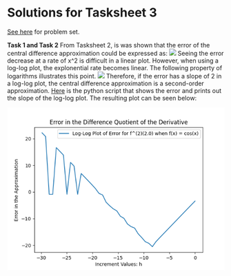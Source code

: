 # Solutions for Tasksheet 3 
[See here](https://github.com/jvkoebbe/math4610/blob/master/tasksheets/tasksheet_03/md/tasksheet_03.md) for problem set.

**Task 1 and Task 2**
From Tasksheet 2, is was shown that the error of the central difference approximation could be expressed as:
<img src="https://render.githubusercontent.com/render/math?math=error \leq Ch^{2}">
Seeing the error decrease at a rate of x^2 is difficult in a linear plot. However, when using a log-log plot, the explonential rate becomes linear. The following property of logarithms illustrates this point.
<img src="https://render.githubusercontent.com/render/math?math=log(h^{2}) = 2log(h)">
Therefore, if the error has a slope of 2 in a log-log plot, the central difference approximation is a second-order approximation. 
[Here](https://github.com/chazcornwall/math4610/blob/master/src/plotting/plotderiv.py) is the python script that shows the error and prints out the slope of the log-log plot.
The resulting plot can be seen below:

![](https://github.com/chazcornwall/math4610/blob/master/src/plotting/Figure.png)

